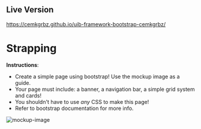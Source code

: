 ## Live Version

https://cemkgrbz.github.io/uib-framework-bootstrap-cemkgrbz/

# Strapping

**Instructions**:

* Create a simple page using bootstrap! 
Use the mockup image as a guide.
* Your page must include: a banner, a navigation bar, a simple grid system and cards!
* You shouldn't have to use _any_ CSS to make this page!
* Refer to bootstrap documentation for more info.

  
![mockup-image](/image/mockup.png)
